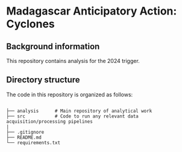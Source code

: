 # Madagascar Anticipatory Action: Cyclones
 
## Background information

This repository contains analysis for the 2024
trigger.

## Directory structure

The code in this repository is organized as follows:

```shell

├── analysis      # Main repository of analytical work
├── src           # Code to run any relevant data acquisition/processing pipelines
|
├── .gitignore
├── README.md
└── requirements.txt
